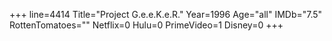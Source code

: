 +++
line=4414
Title="Project G.e.e.K.e.R."
Year=1996
Age="all"
IMDb="7.5"
RottenTomatoes=""
Netflix=0
Hulu=0
PrimeVideo=1
Disney=0
+++

